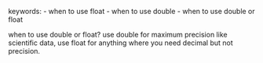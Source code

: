 keywords:
	- when to use float
	- when to use double
	- when to use double or float

when to use double or float?
use double for maximum precision like scientific data, use float for anything where you need decimal but not precision.